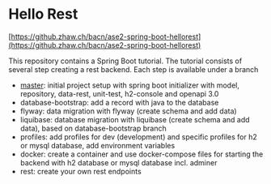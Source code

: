 # Hello Rest
[https://github.zhaw.ch/bacn/ase2-spring-boot-hellorest](https://github.zhaw.ch/bacn/ase2-spring-boot-hellorest)

This repository contains a Spring Boot tutorial. The tutorial consists of several step creating a rest backend. Each step is available under a branch

- [master](readme/master.md): initial project setup with spring boot initializer with model, repository, data-rest, unit-test, h2-console and openapi 3.0
- database-bootstrap: add a record with java to the database
- flyway: data migration with flyway (create schema and add data)
- liquibase: database migration with liquibase (create schema and add data), based on database-bootstrap branch
- profiles: add profiles for dev (development) and specific profiles for h2 or mysql database, add environment variables
- docker: create a container and use docker-compose files for starting the backend with h2 database or mysql database incl. adminer
- rest: create your own rest endpoints




